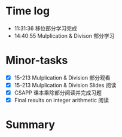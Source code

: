 # Time log

- 11:31:36 移位部分学习完成
- 14:40:55 Mulplication & Divison 部分学习

# Minor-tasks

- [x] 15-213 Mulplication & Division 部分观看
- [x] 15-213 Mulplication & Division Slides 阅读
- [x] CSAPP 课本乘除部分阅读并完成习题
- [x] Final results on integer arithmetic 阅读

# Summary
